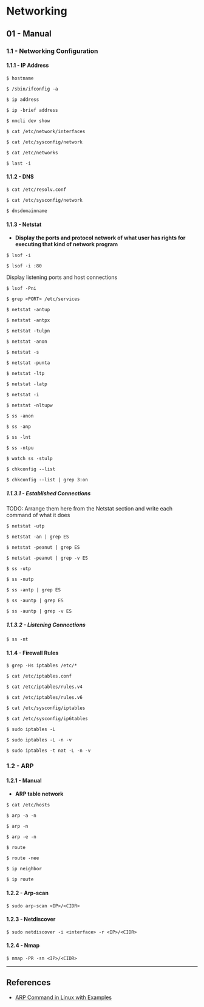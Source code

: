 # Networking

## 01 - Manual

### 1.1 - Networking Configuration

#### 1.1.1 - IP Address

`$ hostname`

`$ /sbin/ifconfig -a`

`$ ip address`

`$ ip -brief address`

`$ nmcli dev show`

`$ cat /etc/network/interfaces`

`$ cat /etc/sysconfig/network`

`$ cat /etc/networks`

`$ last -i`

#### 1.1.2 - DNS

`$ cat /etc/resolv.conf`

`$ cat /etc/sysconfig/network`

`$ dnsdomainname`

#### 1.1.3 - Netstat

- **Display the ports and protocol network of what user has rights for executing that kind of network program**

`$ lsof -i`

`$ lsof -i :80`

Display listening ports and host connections

`$ lsof -Pni`

`$ grep <PORT> /etc/services`

`$ netstat -antup`

`$ netstat -antpx`

`$ netstat -tulpn`

`$ netstat -anon`

`$ netstat -s`

`$ netstat -punta`

`$ netstat -ltp`

`$ netstat -latp`

`$ netstat -i`

`$ netstat -nltupw`

`$ ss -anon`

`$ ss -anp`

`$ ss -lnt`

`$ ss -ntpu`

`$ watch ss -stulp`

`$ chkconfig --list`

`$ chkconfig --list | grep 3:on`

##### 1.1.3.1 - Established Connections

TODO: Arrange them here from the Netstat section and write each command of what it does

`$ netstat -utp`

`$ netstat -an | grep ES`

`$ netstat -peanut | grep ES`

`$ netstat -peanut | grep -v ES`

`$ ss -utp`

`$ ss -nutp`

`$ ss -antp | grep ES`

`$ ss -auntp | grep ES`

`$ ss -auntp | grep -v ES`

##### 1.1.3.2 - Listening Connections

`$ ss -nt`

#### 1.1.4 - Firewall Rules

`$ grep -Hs iptables /etc/*`

`$ cat /etc/iptables.conf`

`$ cat /etc/iptables/rules.v4`

`$ cat /etc/iptables/rules.v6`

`$ cat /etc/sysconfig/iptables`

`$ cat /etc/sysconfig/ip6tables`

`$ sudo iptables -L`

`$ sudo iptables -L -n -v`

`$ sudo iptables -t nat -L -n -v`

### 1.2 - ARP

#### 1.2.1 - Manual

- **ARP table network**

`$ cat /etc/hosts`

`$ arp -a -n`

`$ arp -n`

`$ arp -e -n`

`$ route`

`$ route -nee`

`$ ip neighbor`

`$ ip route`

#### 1.2.2 - Arp-scan

`$ sudo arp-scan <IP>/<CIDR>`

#### 1.2.3 - Netdiscover

`$ sudo netdiscover -i <interface> -r <IP>/<CIDR>`

#### 1.2.4 - Nmap

`$ nmap -PR -sn <IP>/<CIDR>`

---
## References

- [ARP Command in Linux with Examples](https://www.geeksforgeeks.org/arp-command-in-linux-with-examples/)